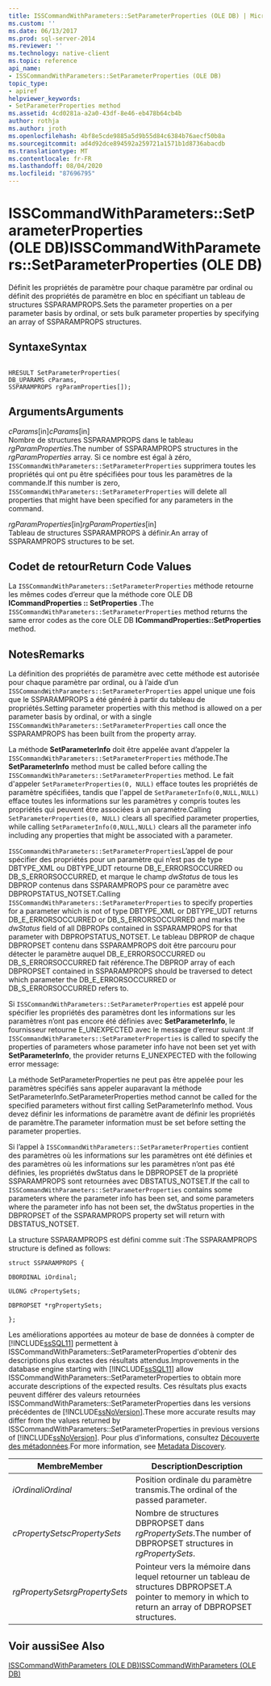```yaml
---
title: ISSCommandWithParameters::SetParameterProperties (OLE DB) | Microsoft Docs
ms.custom: ''
ms.date: 06/13/2017
ms.prod: sql-server-2014
ms.reviewer: ''
ms.technology: native-client
ms.topic: reference
api_name:
- ISSCommandWithParameters::SetParameterProperties (OLE DB)
topic_type:
- apiref
helpviewer_keywords:
- SetParameterProperties method
ms.assetid: 4cd0281a-a2a0-43df-8e46-eb478b64cb4b
author: rothja
ms.author: jroth
ms.openlocfilehash: 4bf8e5cde9885a5d9b55d84c6384b76aecf50b8a
ms.sourcegitcommit: ad4d92dce894592a259721a1571b1d8736abacdb
ms.translationtype: MT
ms.contentlocale: fr-FR
ms.lasthandoff: 08/04/2020
ms.locfileid: "87696795"
---
```

# <a name="isscommandwithparameterssetparameterproperties-ole-db"></a><span data-ttu-id="f8027-102">ISSCommandWithParameters::SetParameterProperties (OLE DB)</span><span class="sxs-lookup"><span data-stu-id="f8027-102">ISSCommandWithParameters::SetParameterProperties (OLE DB)</span></span>
  <span data-ttu-id="f8027-103">Définit les propriétés de paramètre pour chaque paramètre par ordinal ou définit des propriétés de paramètre en bloc en spécifiant un tableau de structures SSPARAMPROPS.</span><span class="sxs-lookup"><span data-stu-id="f8027-103">Sets the parameter properties on a per parameter basis by ordinal, or sets bulk parameter properties by specifying an array of SSPARAMPROPS structures.</span></span>  
  
## <a name="syntax"></a><span data-ttu-id="f8027-104">Syntaxe</span><span class="sxs-lookup"><span data-stu-id="f8027-104">Syntax</span></span>  
  
```  
  
HRESULT SetParameterProperties(  
DB_UPARAMS cParams,   
SSPARAMPROPS rgParamProperties[]);  
```  
  
## <a name="arguments"></a><span data-ttu-id="f8027-105">Arguments</span><span class="sxs-lookup"><span data-stu-id="f8027-105">Arguments</span></span>  
 <span data-ttu-id="f8027-106">*cParams*[in]</span><span class="sxs-lookup"><span data-stu-id="f8027-106">*cParams*[in]</span></span>  
 <span data-ttu-id="f8027-107">Nombre de structures SSPARAMPROPS dans le tableau *rgParamProperties*.</span><span class="sxs-lookup"><span data-stu-id="f8027-107">The number of SSPARAMPROPS structures in the *rgParamProperties* array.</span></span> <span data-ttu-id="f8027-108">Si ce nombre est égal à zéro, `ISSCommandWithParameters::SetParameterProperties` supprimera toutes les propriétés qui ont pu être spécifiées pour tous les paramètres de la commande.</span><span class="sxs-lookup"><span data-stu-id="f8027-108">If this number is zero, `ISSCommandWithParameters::SetParameterProperties` will delete all properties that might have been specified for any parameters in the command.</span></span>  
  
 <span data-ttu-id="f8027-109">*rgParamProperties*[in]</span><span class="sxs-lookup"><span data-stu-id="f8027-109">*rgParamProperties*[in]</span></span>  
 <span data-ttu-id="f8027-110">Tableau de structures SSPARAMPROPS à définir.</span><span class="sxs-lookup"><span data-stu-id="f8027-110">An array of SSPARAMPROPS structures to be set.</span></span>  
  
## <a name="return-code-values"></a><span data-ttu-id="f8027-111">Codet de retour</span><span class="sxs-lookup"><span data-stu-id="f8027-111">Return Code Values</span></span>  
 <span data-ttu-id="f8027-112">La `ISSCommandWithParameters::SetParameterProperties` méthode retourne les mêmes codes d’erreur que la méthode core OLE DB **ICommandProperties :: SetProperties** .</span><span class="sxs-lookup"><span data-stu-id="f8027-112">The `ISSCommandWithParameters::SetParameterProperties` method returns the same error codes as the core OLE DB **ICommandProperties::SetProperties** method.</span></span>  
  
## <a name="remarks"></a><span data-ttu-id="f8027-113">Notes</span><span class="sxs-lookup"><span data-stu-id="f8027-113">Remarks</span></span>  
 <span data-ttu-id="f8027-114">La définition des propriétés de paramètre avec cette méthode est autorisée pour chaque paramètre par ordinal, ou à l’aide d’un `ISSCommandWithParameters::SetParameterProperties` appel unique une fois que le SSPARAMPROPS a été généré à partir du tableau de propriétés.</span><span class="sxs-lookup"><span data-stu-id="f8027-114">Setting parameter properties with this method is allowed on a per parameter basis by ordinal, or with a single `ISSCommandWithParameters::SetParameterProperties` call once the SSPARAMPROPS has been built from the property array.</span></span>  
  
 <span data-ttu-id="f8027-115">La méthode **SetParameterInfo** doit être appelée avant d’appeler la `ISSCommandWithParameters::SetParameterProperties` méthode.</span><span class="sxs-lookup"><span data-stu-id="f8027-115">The **SetParameterInfo** method must be called before calling the `ISSCommandWithParameters::SetParameterProperties` method.</span></span> <span data-ttu-id="f8027-116">Le fait d'appeler `SetParameterProperties(0, NULL)` efface toutes les propriétés de paramètre spécifiées, tandis que l'appel de `SetParameterInfo(0,NULL,NULL)` efface toutes les informations sur les paramètres y compris toutes les propriétés qui peuvent être associées à un paramètre.</span><span class="sxs-lookup"><span data-stu-id="f8027-116">Calling `SetParameterProperties(0, NULL)` clears all specified parameter properties, while calling `SetParameterInfo(0,NULL,NULL)` clears all the parameter info including any properties that might be associated with a parameter.</span></span>  
  
 <span data-ttu-id="f8027-117">`ISSCommandWithParameters::SetParameterProperties`L’appel de pour spécifier des propriétés pour un paramètre qui n’est pas de type DBTYPE_XML ou DBTYPE_UDT retourne DB_E_ERRORSOCCURRED ou DB_S_ERRORSOCCURRED, et marque le champ *dwStatus* de tous les DBPROP contenus dans SSPARAMPROPS pour ce paramètre avec DBPROPSTATUS_NOTSET.</span><span class="sxs-lookup"><span data-stu-id="f8027-117">Calling `ISSCommandWithParameters::SetParameterProperties` to specify properties for a parameter which is not of type DBTYPE_XML or DBTYPE_UDT returns DB_E_ERRORSOCCURRED or DB_S_ERRORSOCCURRED and marks the *dwStatus* field of all DBPROPs contained in SSPARAMPROPS for that parameter with DBPROPSTATUS_NOTSET.</span></span> <span data-ttu-id="f8027-118">Le tableau DBPROP de chaque DBPROPSET contenu dans SSPARAMPROPS doit être parcouru pour détecter le paramètre auquel DB_E_ERRORSOCCURRED ou DB_S_ERRORSOCCURRED fait référence.</span><span class="sxs-lookup"><span data-stu-id="f8027-118">The DBPROP array of each DBPROPSET contained in SSPARAMPROPS should be traversed to detect which parameter the DB_E_ERRORSOCCURRED or DB_S_ERRORSOCCURRED refers to.</span></span>  
  
 <span data-ttu-id="f8027-119">Si `ISSCommandWithParameters::SetParameterProperties` est appelé pour spécifier les propriétés des paramètres dont les informations sur les paramètres n’ont pas encore été définies avec **SetParameterInfo**, le fournisseur retourne E_UNEXPECTED avec le message d’erreur suivant :</span><span class="sxs-lookup"><span data-stu-id="f8027-119">If `ISSCommandWithParameters::SetParameterProperties` is called to specify the properties of parameters whose parameter info have not been set yet with **SetParameterInfo**, the provider returns E_UNEXPECTED with the following error message:</span></span>  
  
 <span data-ttu-id="f8027-120">La méthode SetParameterProperties ne peut pas être appelée pour les paramètres spécifiés sans appeler auparavant la méthode SetParameterInfo.</span><span class="sxs-lookup"><span data-stu-id="f8027-120">SetParameterProperties method cannot be called for the specified parameters without first calling SetParameterInfo method.</span></span> <span data-ttu-id="f8027-121">Vous devez définir les informations de paramètre avant de définir les propriétés de paramètre.</span><span class="sxs-lookup"><span data-stu-id="f8027-121">The parameter information must be set before setting the parameter properties.</span></span>  
  
 <span data-ttu-id="f8027-122">Si l’appel à `ISSCommandWithParameters::SetParameterProperties` contient des paramètres où les informations sur les paramètres ont été définies et des paramètres où les informations sur les paramètres n’ont pas été définies, les propriétés dwStatus dans le DBPROPSET de la propriété SSPARAMPROPS sont retournées avec DBSTATUS_NOTSET.</span><span class="sxs-lookup"><span data-stu-id="f8027-122">If the call to `ISSCommandWithParameters::SetParameterProperties` contains some parameters where the parameter info has been set, and some parameters where the parameter info has not been set, the dwStatus properties in the DBPROPSET of the SSPARAMPROPS property set will return with DBSTATUS_NOTSET.</span></span>  
  
 <span data-ttu-id="f8027-123">La structure SSPARAMPROPS est défini comme suit :</span><span class="sxs-lookup"><span data-stu-id="f8027-123">The SSPARAMPROPS structure is defined as follows:</span></span>  
  
 `struct SSPARAMPROPS {`  
  
 `DBORDINAL iOrdinal;`  
  
 `ULONG cPropertySets;`  
  
 `DBPROPSET *rgPropertySets;`  
  
 `};`  
  
 <span data-ttu-id="f8027-124">Les améliorations apportées au moteur de base de données à compter de [!INCLUDE[ssSQL11](../../includes/sssql11-md.md)] permettent à ISSCommandWithParameters::SetParameterProperties d'obtenir des descriptions plus exactes des résultats attendus.</span><span class="sxs-lookup"><span data-stu-id="f8027-124">Improvements in the database engine starting with [!INCLUDE[ssSQL11](../../includes/sssql11-md.md)] allow ISSCommandWithParameters::SetParameterProperties to obtain more accurate descriptions of the expected results.</span></span> <span data-ttu-id="f8027-125">Ces résultats plus exacts peuvent différer des valeurs retournées ISSCommandWithParameters::SetParameterProperties dans les versions précédentes de [!INCLUDE[ssNoVersion](../../includes/ssnoversion-md.md)].</span><span class="sxs-lookup"><span data-stu-id="f8027-125">These more accurate results may differ from the values returned by ISSCommandWithParameters::SetParameterProperties in previous versions of [!INCLUDE[ssNoVersion](../../includes/ssnoversion-md.md)].</span></span> <span data-ttu-id="f8027-126">Pour plus d’informations, consultez [Découverte des métadonnées](../native-client/features/metadata-discovery.md).</span><span class="sxs-lookup"><span data-stu-id="f8027-126">For more information, see [Metadata Discovery](../native-client/features/metadata-discovery.md).</span></span>  
  
|<span data-ttu-id="f8027-127">Membre</span><span class="sxs-lookup"><span data-stu-id="f8027-127">Member</span></span>|<span data-ttu-id="f8027-128">Description</span><span class="sxs-lookup"><span data-stu-id="f8027-128">Description</span></span>|  
|------------|-----------------|  
|<span data-ttu-id="f8027-129">*iOrdinal*</span><span class="sxs-lookup"><span data-stu-id="f8027-129">*iOrdinal*</span></span>|<span data-ttu-id="f8027-130">Position ordinale du paramètre transmis.</span><span class="sxs-lookup"><span data-stu-id="f8027-130">The ordinal of the passed parameter.</span></span>|  
|<span data-ttu-id="f8027-131">*cPropertySets*</span><span class="sxs-lookup"><span data-stu-id="f8027-131">*cPropertySets*</span></span>|<span data-ttu-id="f8027-132">Nombre de structures DBPROPSET dans *rgPropertySets*.</span><span class="sxs-lookup"><span data-stu-id="f8027-132">The number of DBPROPSET structures in *rgPropertySets*.</span></span>|  
|<span data-ttu-id="f8027-133">*rgPropertySets*</span><span class="sxs-lookup"><span data-stu-id="f8027-133">*rgPropertySets*</span></span>|<span data-ttu-id="f8027-134">Pointeur vers la mémoire dans lequel retourner un tableau de structures DBPROPSET.</span><span class="sxs-lookup"><span data-stu-id="f8027-134">A pointer to memory in which to return an array of DBPROPSET structures.</span></span>|  
  
## <a name="see-also"></a><span data-ttu-id="f8027-135">Voir aussi</span><span class="sxs-lookup"><span data-stu-id="f8027-135">See Also</span></span>  
 [<span data-ttu-id="f8027-136">ISSCommandWithParameters &#40;OLE DB&#41;</span><span class="sxs-lookup"><span data-stu-id="f8027-136">ISSCommandWithParameters &#40;OLE DB&#41;</span></span>](isscommandwithparameters-ole-db.md)  
  
  

